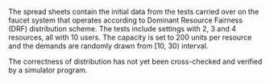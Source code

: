 The spread sheets contain the initial data from the tests carried over on the faucet system that operates according to Dominant Resource Fairness (DRF) distribution scheme. The tests include settings with 2, 3 and 4 resources, all with 10 users. The capacity is set to 200 units per resource and the demands are randomly drawn from [10, 30) interval.

The correctness of distribution has not yet been cross-checked and verified by a simulator program.
